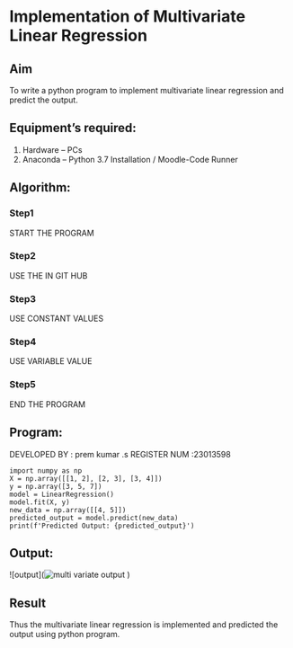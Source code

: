 # Implementation of Multivariate Linear Regression
## Aim
To write a python program to implement multivariate linear regression and predict the output.
## Equipment’s required:
1.	Hardware – PCs
2.	Anaconda – Python 3.7 Installation / Moodle-Code Runner
## Algorithm:
### Step1
START THE PROGRAM

### Step2
USE THE IN GIT HUB

### Step3
USE CONSTANT VALUES

### Step4
USE VARIABLE VALUE

### Step5
END THE PROGRAM

## Program:
DEVELOPED BY : prem kumar .s
REGISTER NUM :23013598
```
import numpy as np
X = np.array([[1, 2], [2, 3], [3, 4]])
y = np.array([3, 5, 7])
model = LinearRegression()
model.fit(X, y)
new_data = np.array([[4, 5]])
predicted_output = model.predict(new_data)
print(f'Predicted Output: {predicted_output}')

```
## Output:
![output](![multi variate output](https://github.com/premsuryas/Multivariate-Linear-Regression/assets/147473858/e6f99413-bbab-471d-a2df-2be09d9a2178)
)

## Result
Thus the multivariate linear regression is implemented and predicted the output using python program.
